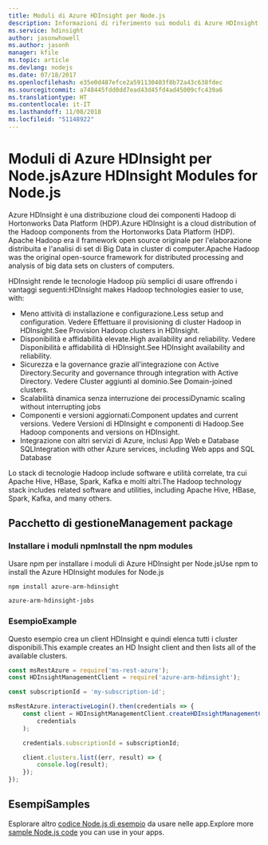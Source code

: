```yaml
---
title: Moduli di Azure HDInsight per Node.js
description: Informazioni di riferimento sui moduli di Azure HDInsight per Node.js
ms.service: hdinsight
author: jasonwhowell
ms.author: jasonh
manager: kfile
ms.topic: article
ms.devlang: nodejs
ms.date: 07/18/2017
ms.openlocfilehash: e35e0d487efce2a591130403f8b72a43c638fdec
ms.sourcegitcommit: a748445fdd0dd7ead43d45fd4ad45009cfc439a6
ms.translationtype: HT
ms.contentlocale: it-IT
ms.lasthandoff: 11/08/2018
ms.locfileid: "51148922"
---
```

# <a name="azure-hdinsight-modules-for-nodejs"></a><span data-ttu-id="cb993-103">Moduli di Azure HDInsight per Node.js</span><span class="sxs-lookup"><span data-stu-id="cb993-103">Azure HDInsight Modules for Node.js</span></span>

<span data-ttu-id="cb993-104">Azure HDInsight è una distribuzione cloud dei componenti Hadoop di Hortonworks Data Platform (HDP).</span><span class="sxs-lookup"><span data-stu-id="cb993-104">Azure HDInsight is a cloud distribution of the Hadoop components from the Hortonworks Data Platform (HDP).</span></span> <span data-ttu-id="cb993-105">Apache Hadoop era il framework open source originale per l'elaborazione distribuita e l'analisi di set di Big Data in cluster di computer.</span><span class="sxs-lookup"><span data-stu-id="cb993-105">Apache Hadoop was the original open-source framework for distributed processing and analysis of big data sets on clusters of computers.</span></span>

<span data-ttu-id="cb993-106">HDInsight rende le tecnologie Hadoop più semplici di usare offrendo i vantaggi seguenti:</span><span class="sxs-lookup"><span data-stu-id="cb993-106">HDInsight makes Hadoop technologies easier to use, with:</span></span>
- <span data-ttu-id="cb993-107">Meno attività di installazione e configurazione.</span><span class="sxs-lookup"><span data-stu-id="cb993-107">Less setup and configuration.</span></span> <span data-ttu-id="cb993-108">Vedere Effettuare il provisioning di cluster Hadoop in HDInsight.</span><span class="sxs-lookup"><span data-stu-id="cb993-108">See Provision Hadoop clusters in HDInsight.</span></span>
- <span data-ttu-id="cb993-109">Disponibilità e affidabilità elevate.</span><span class="sxs-lookup"><span data-stu-id="cb993-109">High availability and reliability.</span></span> <span data-ttu-id="cb993-110">Vedere Disponibilità e affidabilità di HDInsight.</span><span class="sxs-lookup"><span data-stu-id="cb993-110">See HDInsight availability and reliability.</span></span>
- <span data-ttu-id="cb993-111">Sicurezza e la governance grazie all'integrazione con Active Directory.</span><span class="sxs-lookup"><span data-stu-id="cb993-111">Security and governance through integration with Active Directory.</span></span> <span data-ttu-id="cb993-112">Vedere Cluster aggiunti al dominio.</span><span class="sxs-lookup"><span data-stu-id="cb993-112">See Domain-joined clusters.</span></span>
- <span data-ttu-id="cb993-113">Scalabilità dinamica senza interruzione dei processi</span><span class="sxs-lookup"><span data-stu-id="cb993-113">Dynamic scaling without interrupting jobs</span></span>
- <span data-ttu-id="cb993-114">Componenti e versioni aggiornati.</span><span class="sxs-lookup"><span data-stu-id="cb993-114">Component updates and current versions.</span></span> <span data-ttu-id="cb993-115">Vedere Versioni di HDInsight e componenti di Hadoop.</span><span class="sxs-lookup"><span data-stu-id="cb993-115">See Hadoop components and versions on HDInsight.</span></span>
- <span data-ttu-id="cb993-116">Integrazione con altri servizi di Azure, inclusi App Web e Database SQL</span><span class="sxs-lookup"><span data-stu-id="cb993-116">Integration with other Azure services, including Web apps and SQL Database</span></span>

<span data-ttu-id="cb993-117">Lo stack di tecnologie Hadoop include software e utilità correlate, tra cui Apache Hive, HBase, Spark, Kafka e molti altri.</span><span class="sxs-lookup"><span data-stu-id="cb993-117">The Hadoop technology stack includes related software and utilities, including Apache Hive, HBase, Spark, Kafka, and many others.</span></span> 

## <a name="management-package"></a><span data-ttu-id="cb993-118">Pacchetto di gestione</span><span class="sxs-lookup"><span data-stu-id="cb993-118">Management package</span></span>

### <a name="install-the-npm-modules"></a><span data-ttu-id="cb993-119">Installare i moduli npm</span><span class="sxs-lookup"><span data-stu-id="cb993-119">Install the npm modules</span></span>

<span data-ttu-id="cb993-120">Usare npm per installare i moduli di Azure HDInsight per Node.js</span><span class="sxs-lookup"><span data-stu-id="cb993-120">Use npm to install the Azure HDInsight modules for Node.js</span></span>

```bash
npm install azure-arm-hdinsight
```

```bash
azure-arm-hdinsight-jobs
```

### <a name="example"></a><span data-ttu-id="cb993-121">Esempio</span><span class="sxs-lookup"><span data-stu-id="cb993-121">Example</span></span> 

<span data-ttu-id="cb993-122">Questo esempio crea un client HDInsight e quindi elenca tutti i cluster disponibili.</span><span class="sxs-lookup"><span data-stu-id="cb993-122">This example creates an HD Insight client and then lists all of the available clusters.</span></span> 

```javascript
const msRestAzure = require('ms-rest-azure');
const HDInsightManagementClient = require('azure-arm-hdinsight');

const subscriptionId = 'my-subscription-id';

msRestAzure.interactiveLogin().then(credentials => {
    const client = HDInsightManagementClient.createHDInsightManagementClient(
        credentials
    );

    credentials.subscriptionId = subscriptionId;

    client.clusters.list((err, result) => {
        console.log(result);
    });
});
```

## <a name="samples"></a><span data-ttu-id="cb993-123">Esempi</span><span class="sxs-lookup"><span data-stu-id="cb993-123">Samples</span></span>

<span data-ttu-id="cb993-124">Esplorare altro [codice Node.js di esempio](https://azure.microsoft.com/resources/samples/?platform=nodejs) da usare nelle app.</span><span class="sxs-lookup"><span data-stu-id="cb993-124">Explore more [sample Node.js code](https://azure.microsoft.com/resources/samples/?platform=nodejs) you can use in your apps.</span></span>
